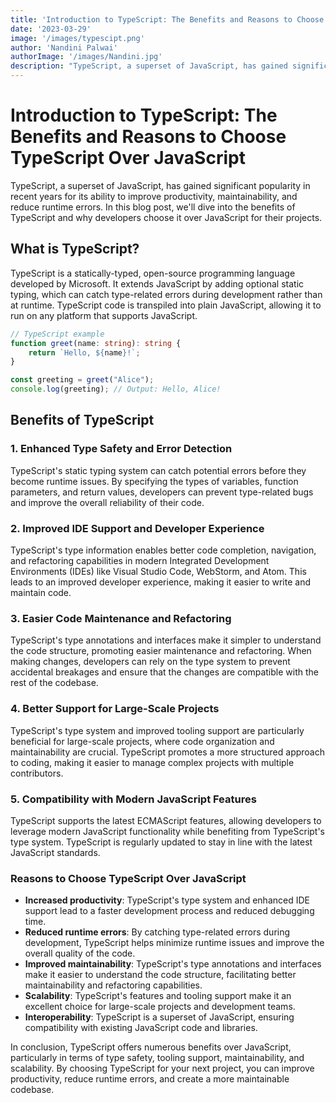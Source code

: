 ```yaml
---
title: 'Introduction to TypeScript: The Benefits and Reasons to Choose TypeScript Over JavaScript'
date: '2023-03-29'
image: '/images/typescipt.png'
author: 'Nandini Palwai'
authorImage: '/images/Nandini.jpg'
description: "TypeScript, a superset of JavaScript, has gained significant popularity in recent years for its ability to improve productivity, maintainability, and reduce runtime errors. In this blog post, we'll dive into the benefits of TypeScript and why developers choose it over JavaScript for their projects."
---
```


# Introduction to TypeScript: The Benefits and Reasons to Choose TypeScript Over JavaScript

TypeScript, a superset of JavaScript, has gained significant popularity in recent years for its ability to improve productivity, maintainability, and reduce runtime errors. In this blog post, we'll dive into the benefits of TypeScript and why developers choose it over JavaScript for their projects.

## What is TypeScript?

TypeScript is a statically-typed, open-source programming language developed by Microsoft. It extends JavaScript by adding optional static typing, which can catch type-related errors during development rather than at runtime. TypeScript code is transpiled into plain JavaScript, allowing it to run on any platform that supports JavaScript.

```typescript
// TypeScript example
function greet(name: string): string {
    return `Hello, ${name}!`;
}

const greeting = greet("Alice");
console.log(greeting); // Output: Hello, Alice!
```

## Benefits of TypeScript
### 1. Enhanced Type Safety and Error Detection
TypeScript's static typing system can catch potential errors before they become runtime issues. By specifying the types of variables, function parameters, and return values, developers can prevent type-related bugs and improve the overall reliability of their code.

### 2. Improved IDE Support and Developer Experience
TypeScript's type information enables better code completion, navigation, and refactoring capabilities in modern Integrated Development Environments (IDEs) like Visual Studio Code, WebStorm, and Atom. This leads to an improved developer experience, making it easier to write and maintain code.

### 3. Easier Code Maintenance and Refactoring
TypeScript's type annotations and interfaces make it simpler to understand the code structure, promoting easier maintenance and refactoring. When making changes, developers can rely on the type system to prevent accidental breakages and ensure that the changes are compatible with the rest of the codebase.

### 4. Better Support for Large-Scale Projects
TypeScript's type system and improved tooling support are particularly beneficial for large-scale projects, where code organization and maintainability are crucial. TypeScript promotes a more structured approach to coding, making it easier to manage complex projects with multiple contributors.

### 5. Compatibility with Modern JavaScript Features
TypeScript supports the latest ECMAScript features, allowing developers to leverage modern JavaScript functionality while benefiting from TypeScript's type system. TypeScript is regularly updated to stay in line with the latest JavaScript standards.

### Reasons to Choose TypeScript Over JavaScript
- **Increased productivity**: TypeScript's type system and enhanced IDE support lead to a faster development process and reduced debugging time.
- **Reduced runtime errors**: By catching type-related errors during development, TypeScript helps minimize runtime issues and improve the overall quality of the code.
- **Improved maintainability**: TypeScript's type annotations and interfaces make it easier to understand the code structure, facilitating better maintainability and refactoring capabilities.
- **Scalability**: TypeScript's features and tooling support make it an excellent choice for large-scale projects and development teams.
- **Interoperability**: TypeScript is a superset of JavaScript, ensuring compatibility with existing JavaScript code and libraries.

In conclusion, TypeScript offers numerous benefits over JavaScript, particularly in terms of type safety, tooling support, maintainability, and scalability. By choosing TypeScript for your next project, you can improve productivity, reduce runtime errors, and create a more maintainable codebase.


